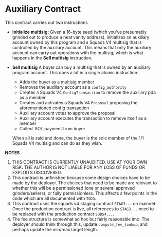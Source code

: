 # Auxiliary Contract

This contract carries out two instructions

- **Initialize multisig:** Given a 16-byte seed (which you've presumably grinded out to produce a neat vanity address), initializes an auxiliary account owned by this program and a Squads V4 multisig that is controlled by the auxiliary account. This means that only the auxiliary account can carry out operations with the multisig, which is what happens in the **Sell multisig** instruction.
- **Sell multisig** A buyer can buy a multisig that is owned by an auxiliary program account. This does a lot in a single atomic instruction:
  - Adds the buyer as a multisig member
  - Removes the auxiliary account as a `config_authority`
  - Creates a Squads V4 `ConfigTransaction` to remove the auxiliary pda as a member
  - Creates and activates a Squads V4 `Proposal` proposing the aforementioned config transaction
  - Auxiliary account votes to approve the proposal
  - Auxiliary account executes the transaction to remove itself as a member
  - Collect SOL payment from buyer.

  When all is said and done, the buyer is the sole member of the 1/1 Squads V4 multisig and can do as they wish.



**NOTES**
1) THIS CONTRACT IS CURRENTLY UNAUDITED. USE AT YOUR OWN RISK. THE AUTHOR IS NOT LIABLE FOR ANY LOSS OF FUNDS OR EXPLOITS DISCOVERED.
2) This contract is unfinished because some design choices have to be made by the deployer. The choices that need to be made are relevant to whether this will be a permissioned (one or several approved grinders/sellers), or fully permissionless. This affects a few points in the code which are all documented with `TODO`.
3) This contract uses the squads v4 staging contract `STAG3...` on mainnet. Once the production contract is live, all references to `STAG3...` need to be replaced with the production contract `SQDS4...`.
4) The fee structure is somewhat ad hoc but fairly reasonable imo. The deployer should think through this, update `compute_fee_lookup`, and perhaps update the min/max target length.
  
